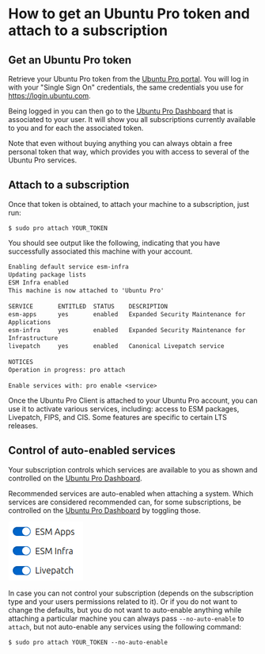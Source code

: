# How to get an Ubuntu Pro token and attach to a subscription

## Get an Ubuntu Pro token

Retrieve your Ubuntu Pro token from the
[Ubuntu Pro portal](https://ubuntu.com/pro/). You will log in with your "Single
Sign On" credentials, the same credentials you use for https://login.ubuntu.com.

Being logged in you can then go to the
[Ubuntu Pro Dashboard](https://ubuntu.com/pro/dashboard) that is associated to
your user. It will show you all subscriptions currently available to you and
for each the associated token.

Note that even without buying anything you can always obtain a free personal
token that way, which provides you with access to several of the Ubuntu Pro
services.

## Attach to a subscription

Once that token is obtained, to attach your machine to a subscription, just run:

```
$ sudo pro attach YOUR_TOKEN
```

You should see output like the following, indicating that you have successfully
associated this machine with your account.

```
Enabling default service esm-infra
Updating package lists
ESM Infra enabled
This machine is now attached to 'Ubuntu Pro'

SERVICE       ENTITLED  STATUS    DESCRIPTION
esm-apps      yes       enabled   Expanded Security Maintenance for Applications
esm-infra     yes       enabled   Expanded Security Maintenance for Infrastructure
livepatch     yes       enabled   Canonical Livepatch service

NOTICES
Operation in progress: pro attach

Enable services with: pro enable <service>
```

Once the Ubuntu Pro Client is attached to your Ubuntu Pro account, you can use
it to activate various services, including: access to ESM packages, Livepatch,
FIPS, and CIS. Some features are specific to certain LTS releases.

## Control of auto-enabled services

Your subscription controls which services are available to you as shown and
controlled on the [Ubuntu Pro Dashboard](https://ubuntu.com/pro/dashboard).

Recommended services are auto-enabled when attaching a system. Which services
are considered recommended can, for some subscriptions, be controlled on the
[Ubuntu Pro Dashboard](https://ubuntu.com/pro/dashboard) by toggling those.

![Toggling recommended services in the Pro Dashboard](pro-dashboard-service-toggles.png)

In case you can not control your subscription (depends on the subscription type
and your users permissions related to it). Or if you do not want to change the
defaults, but you do not want to auto-enable anything while attaching a particular
machine you can always pass `--no-auto-enable` to `attach`, but not auto-enable
any services using the following command:

```
$ sudo pro attach YOUR_TOKEN --no-auto-enable
```
